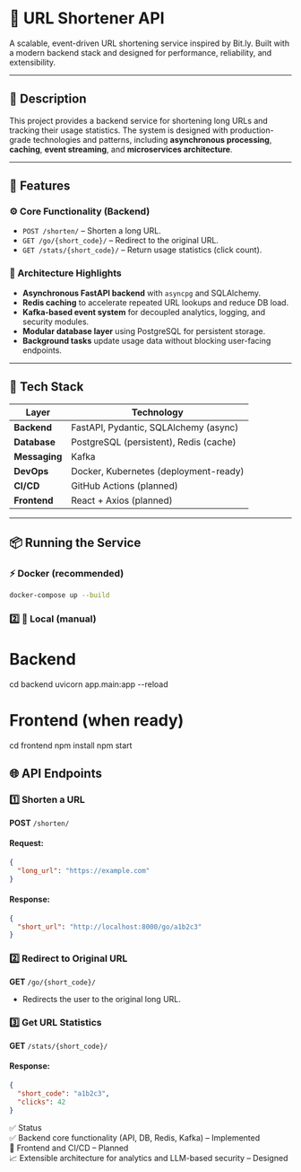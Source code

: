 # 🔗 URL Shortener API

A scalable, event-driven URL shortening service inspired by Bit.ly. Built with a modern backend stack and designed for performance, reliability, and extensibility.

---

## 📌 Description

This project provides a backend service for shortening long URLs and tracking their usage statistics. The system is designed with production-grade technologies and patterns, including **asynchronous processing**, **caching**, **event streaming**, and **microservices architecture**.

---

## 🚀 Features

### ⚙️ Core Functionality (Backend)
- `POST /shorten/` – Shorten a long URL.
- `GET /go/{short_code}/` – Redirect to the original URL.
- `GET /stats/{short_code}/` – Return usage statistics (click count).

### 🧠 Architecture Highlights
- **Asynchronous FastAPI backend** with `asyncpg` and SQLAlchemy.
- **Redis caching** to accelerate repeated URL lookups and reduce DB load.
- **Kafka-based event system** for decoupled analytics, logging, and security modules.
- **Modular database layer** using PostgreSQL for persistent storage.
- **Background tasks** update usage data without blocking user-facing endpoints.

---

## 🧱 Tech Stack

| Layer           | Technology                            |
|----------------|----------------------------------------|
| **Backend**     | FastAPI, Pydantic, SQLAlchemy (async) |
| **Database**    | PostgreSQL (persistent), Redis (cache)|
| **Messaging**   | Kafka                                  |
| **DevOps**      | Docker, Kubernetes (deployment-ready) |
| **CI/CD**       | GitHub Actions (planned)              |
| **Frontend**    | React + Axios (planned)               |

---

## 📦 Running the Service

### ⚡ Docker (recommended)
```bash
docker-compose up --build
```

### 2️⃣ **🧪 Local (manual)**
# Backend
cd backend
uvicorn app.main:app --reload

# Frontend (when ready)
cd frontend
npm install
npm start

## 🌐 API Endpoints
### 1️⃣ Shorten a URL
**POST** `/shorten/`
#### Request:
```json
{
  "long_url": "https://example.com"
}
```
#### Response:
```json
{
  "short_url": "http://localhost:8000/go/a1b2c3"
}
```

### 2️⃣ Redirect to Original URL
**GET** `/go/{short_code}/`
- Redirects the user to the original long URL.

### 3️⃣ Get URL Statistics
**GET** `/stats/{short_code}/`
#### Response:
```json
{
  "short_code": "a1b2c3",
  "clicks": 42
}
```
✅ Status  
✅ Backend core functionality (API, DB, Redis, Kafka) – Implemented  
🔄 Frontend and CI/CD – Planned  
📈 Extensible architecture for analytics and LLM-based security – Designed  
